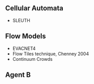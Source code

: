 ## Cellular Automata

- SLEUTH
## Flow Models

- EVACNET4
- Flow Tiles technique, Chenney 2004
- Continuum Crowds

## Agent B

